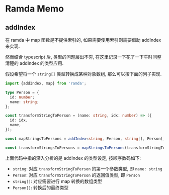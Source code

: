 # Ramda Memo

## addIndex

在 ramda 中 map 函数是不提供索引的, 如果需要使用索引则需要借助 addIndex 来实现.

然而结合 typescript 后, 类型的问题层出不穷, 在这里记录一下花了一下午时间整清楚的 addIndex 的类型应用.

假设希望将一个 `string[]` 类型转换成某种对象数组, 那么可以按下面的列子实现.

```typescript
import {addIndex, map} from 'ramda';

type Person = {
  id: number;
  name: string;
};

const transformStringToPerson = (name: string, idx: number) => ({
  id: idx,
  name,
});

const mapStringsToPersons = addIndex<string, Person, string[], Person[]>(map);

const transformStringsToPersons = mapStringsToPersons(transformStringToPerson);
```

上面代码中指的深入分析的是 addIndex 的类型设定, 按顺序数码如下:

- `string`: 对应 `transformStringToPerson` 的第一个参数类型, 即 `name: string`
- `Person`: 对应 `transformStringToPerson` 的返回值类型, 即 `Person`
- `string[]`: 对应需要进行 map 转换的数组类型
- `Person[]`: 转换后的最终类型

